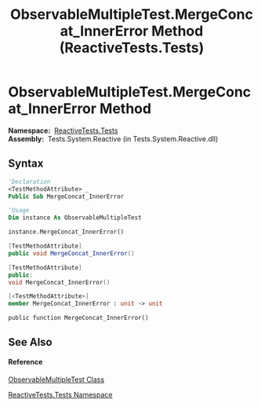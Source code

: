 ﻿---
title: ObservableMultipleTest.MergeConcat_InnerError Method  (ReactiveTests.Tests)
TOCTitle: MergeConcat_InnerError Method
ms:assetid: M:ReactiveTests.Tests.ObservableMultipleTest.MergeConcat_InnerError
ms:mtpsurl: https://msdn.microsoft.com/en-us/library/reactivetests.tests.observablemultipletest.mergeconcat_innererror(v=VS.103)
ms:contentKeyID: 36619285
ms.date: 06/28/2011
mtps_version: v=VS.103
f1_keywords:
- ReactiveTests.Tests.ObservableMultipleTest.MergeConcat_InnerError
dev_langs:
- CSharp
- JScript
- VB
- FSharp
- c++
---

# ObservableMultipleTest.MergeConcat\_InnerError Method

**Namespace:**  [ReactiveTests.Tests](hh289046\(v=vs.103\).md)  
**Assembly:**  Tests.System.Reactive (in Tests.System.Reactive.dll)

## Syntax

``` vb
'Declaration
<TestMethodAttribute> _
Public Sub MergeConcat_InnerError
```

``` vb
'Usage
Dim instance As ObservableMultipleTest

instance.MergeConcat_InnerError()
```

``` csharp
[TestMethodAttribute]
public void MergeConcat_InnerError()
```

``` c++
[TestMethodAttribute]
public:
void MergeConcat_InnerError()
```

``` fsharp
[<TestMethodAttribute>]
member MergeConcat_InnerError : unit -> unit 
```

``` jscript
public function MergeConcat_InnerError()
```

## See Also

#### Reference

[ObservableMultipleTest Class](hh303586\(v=vs.103\).md)

[ReactiveTests.Tests Namespace](hh289046\(v=vs.103\).md)

